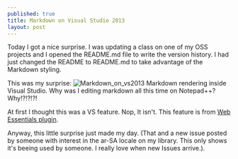 ```yaml
---
published: true
title: Markdown on Visual Studio 2013
layout: post
---
```


Today I got a nice surprise. I was updating a class on one of my OSS projects and I opened the README.md file to write the version history.
I had just changed the README to README.md to take advantage of the Markdown styling.

This was my surprise:
![Markdown_on_vs2013](http://i1299.photobucket.com/albums/ag77/kappyzor/markdown_on_vs_2013_zps6b199989.png)
Markdown rendering inside Visual Studio.
Why was I editing markdown all this time on Notepad++? Why!?!?!?!

At first I thought this was a VS feature. Nop, It isn't.
This feature is from [Web Essentials plugin](http://vswebessentials.com/).

Anyway, this little surprise just made my day. (That and a new issue posted by someone with interest in the ar-SA locale on my library. This only shows it's beeing used by someone. I really love when new Issues arrive.).